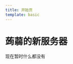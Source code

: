 ```yaml
---
title: 开始页
template: basic
---
```


# 蒟蒻的新服务器

现在暂时什么都没有

> <span id="poem"></span>

<script src="https://cdn.bootcss.com/jquery/3.2.1/jquery.min.js"></script>
<script>
    $(function() {
        $.ajax('/api/poem?rnd='+Math.random()).done(function(data){$('#poem').text(data)});
    });
</script>